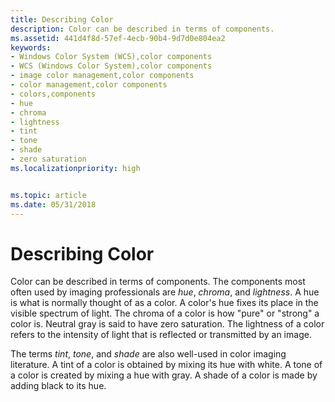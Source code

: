 ```yaml
---
title: Describing Color
description: Color can be described in terms of components.
ms.assetid: 441d4f8d-57ef-4ecb-90b4-9d7d0e804ea2
keywords:
- Windows Color System (WCS),color components
- WCS (Windows Color System),color components
- image color management,color components
- color management,color components
- colors,components
- hue
- chroma
- lightness
- tint
- tone
- shade
- zero saturation
ms.localizationpriority: high


ms.topic: article
ms.date: 05/31/2018
---
```


# Describing Color

Color can be described in terms of components. The components most often used by imaging professionals are *hue*, *chroma*, and *lightness*. A hue is what is normally thought of as a color. A color's hue fixes its place in the visible spectrum of light. The chroma of a color is how "pure" or "strong" a color is. Neutral gray is said to have zero saturation. The lightness of a color refers to the intensity of light that is reflected or transmitted by an image.

The terms *tint*, *tone*, and *shade* are also well-used in color imaging literature. A tint of a color is obtained by mixing its hue with white. A tone of a color is created by mixing a hue with gray. A shade of a color is made by adding black to its hue.

 

 




